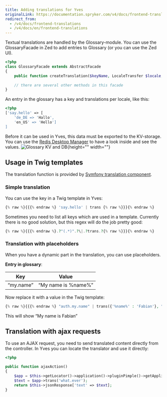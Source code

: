 ```yaml
---
title: Adding translations for Yves
originalLink: https://documentation.spryker.com/v4/docs/frontend-translations
redirect_from:
  - /v4/docs/frontend-translations
  - /v4/docs/en/frontend-translations
---
```


Textual translations are handled by the Glossary-module. You can use the GlossaryFacade in Zed to add entries to Glossary (or you can use the Zed UI).

```php
<?php
class GlossaryFacade extends AbstractFacade
{
    public function createTranslation($keyName, LocaleTransfer $locale, $value, $isActive = true){ ... }
 
    // there are several other methods in this facade
}
```

An entry in the glossary has a key and translations per locale, like this:

```php
<?php
['say.hello' => [
    'de_DE => 'Hallo', 
    'en_US' => 'Hello']
]
```

Before it can be used in Yves, this data must be exported to the KV-storage. You can use the [Redis Desktop Manager](http://redisdesktop.com/) to have a look inside and see the values.
![Glossary KV and DB](https://spryker.s3.eu-central-1.amazonaws.com/docs/Developer+Guide/Yves/Frontend+Translations/glossary-kv-and-db.png){height="" width=""}

## Usage in Twig templates

The translation function is provided by [Symfony translation component](http://symfony.com/doc/current/book/translation.html).

### Simple translation

You can use the key in a Twig template in Yves:

```php
{% raw %}{{{% endraw %} 'say.hello' | trans {% raw %}}}{% endraw %}
```

Sometimes you need to list all keys which are used in a template. Currently there is no good solution, but this regex will do the job pretty good:

```php
{% raw %}{{{% endraw %}.?"(.*)".?\|.?trans.?{% raw %}}}{% endraw %}
```

### Translation with placeholders

When you have a dynamic part in the translation, you can use placeholders.

**Entry in glossary**:

| Key       | Value               |
| --------- | ------------------- |
| “my.name” | “My name is %name%” |

Now replace it with a value in the Twig template:

```php
{% raw %}{{{% endraw %} "auth.my.name" | trans({'%name%' : 'Fabian'}, "app") {% raw %}}}{% endraw %}
```

This will show “My name is Fabian”

## Translation with ajax requests

To use an AJAX request, you need to send translated content directly from the controller. In Yves you can locate the translator and use it directly:

```php
<?php

public function ajaxAction()
{
    $app = $this->getLocator()->application()->pluginPimple()->getApplication();   
    $text = $app->trans('what.ever');
    return $this->jsonResponse['text' => $text];
}
```
